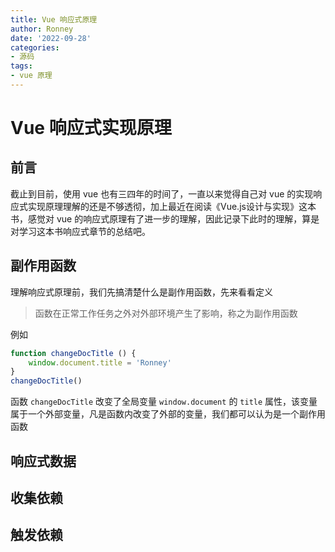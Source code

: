 ```yaml
---
title: Vue 响应式原理
author: Ronney
date: '2022-09-28'
categories: 
- 源码
tags:
- vue 原理
---
```


# Vue 响应式实现原理

## 前言

截止到目前，使用 vue 也有三四年的时间了，一直以来觉得自己对 vue 的实现响应式实现原理理解的还是不够透彻，加上最近在阅读《Vue.js设计与实现》这本书，感觉对 vue 的响应式原理有了进一步的理解，因此记录下此时的理解，算是对学习这本书响应式章节的总结吧。

## 副作用函数

理解响应式原理前，我们先搞清楚什么是副作用函数，先来看看定义

> 函数在正常工作任务之外对外部环境产生了影响，称之为副作用函数

例如

```js
function changeDocTitle () {
    window.document.title = 'Ronney'
}
changeDocTitle()               
```

函数 `changeDocTitle` 改变了全局变量 `window.document` 的 `title` 属性，该变量属于一个外部变量，凡是函数内改变了外部的变量，我们都可以认为是一个副作用函数

## 响应式数据


## 收集依赖


## 触发依赖